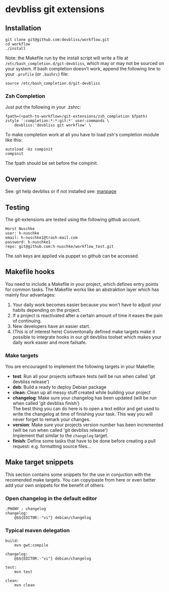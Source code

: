 # devbliss git extensions

## Installation

    git clone git@github.com:devbliss/workflow.git
    cd workflow
    ./install

Note: the Makefile run by the install script will write a file at `/etc/bash_completion.d/git-devbliss`,
which may or may not be sourced on your system. If bash completion doesn't work,
append the following line to your `.profile` (or `.bashrc`) file:

    source /etc/bash_completion.d/git-devbliss

### Zsh Completion

Just put the following in your .zshrc:

    fpath=(<path-to-workflow>/git-extensions/zsh_completion $fpath)
    zstyle ':completion:*:*:git:*' user-commands \
        devbliss:'devbliss git workflow' \


To make completion work at all you have to load zsh's completion module like this:

    autoload -Uz compinit
    compinit

The fpath should be set before the compinit.

## Overview

See: git help devbliss or if not installed see:
[manpage](https://github.com/devbliss/workflow/blob/master/git-extensions/man1/git-devbliss.1)

## Testing

The git-extensions are tested using the following github account.

    Horst Nuschke
    user: h-nuschke
    email: h-nuschke1@trash-mail.com
    password: h-nuschke1
    repo: git@github.com:h-nuschke/workflow_test.git

The ssh keys are applied via puppet so github can be accessed.


## Makefile hooks

You need to include a Makefile in your project, which defines entry points
for common tasks. The Makefile works like an abstraktion layer which has mainly four
advantages:

 1. Your daily work becomes easier because you won't have to adjust your habits
depending on the project.
 2. If a project is reactivated after a certain amount of time
it eases the pain of continuing.
 3. New developers have an easier start.
 4. (This is of interest here) Conventonally defined make targets make it possible to
integrate hooks in our git devbliss toolset which makes your daily work easier and more failsafe.

### Make targets

You are encouraged to implement the following targets in your Makefile:

- **test**: Run all your projects software tests (will be run when called 'git devbliss release')
- **deb**: Build a ready to deploy Debian package
- **clean**: Clean up all messy stuff created while building your project
- **changelog**: Make sure your changelog has been updated (will be run when called 'git devbliss finish')  
The best thing you can do here is to open a text editor and get used to write the changelog at time
of finishing your task. This way you will never forget to remark your changes.
- **version**: Make sure your projects version number has been incremented (will be run when called 'git devbliss release')  
Implement that similar to the `changelog` target.
- **finish**: Define some tasks that have to be done before creating a pull request: e.g. formatting source files...

## Make target snippets

This section contains some snippets for the use in conjuction with the recomended make targets. You can copy/paste from here or even better add your own snippets for the benefit of others.

### Open changelog in the default editor

    .PHONY : changelog
    changelog:
    	@$${EDITOR:-"vi"} debian/changelog


### Typical maven delegation

    build:
    	mvn gwt:compile

    changelog:
    	@$${EDITOR:-"vi"} debian/changelog

    test:
    	mvn test

    clean:
    	mvn clean
